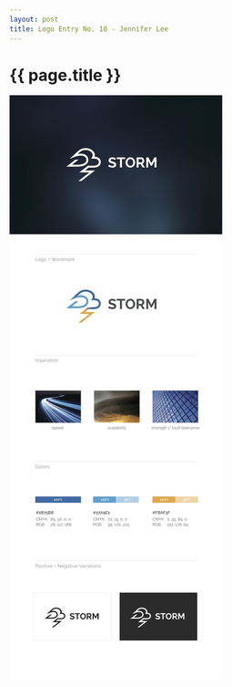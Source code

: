 ```yaml
---
layout: post
title: Logo Entry No. 10 - Jennifer Lee
---
```


{{ page.title }}
================

![Storm Brand](/images/logocontest/jlee3/storm_logo.jpg)



